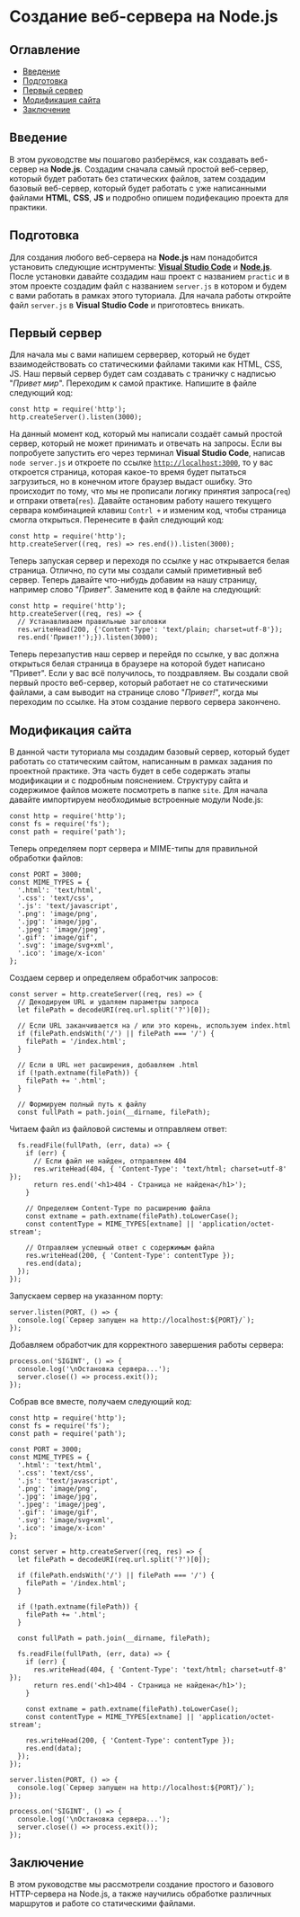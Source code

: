 # **Создание веб-сервера на Node.js**

## Оглавление
- [Введение](#введение)
- [Подготовка](#подготовка)
- [Первый сервер](#первый-сервер)
- [Модификация сайта](#модификация-сайта)
- [Заключение](#заключение)


## Введение
В этом руководстве мы пошагово разберёмся, как создавать веб-сервер на **Node.js**. Создадим сначала самый простой веб-сервер, который будет работать без статических файлов, затем создадим базовый веб-сервер, который будет работать с уже написанными файлами **HTML**, **CSS**, **JS** и подробно опишем подифекацию проекта для практики.

## Подготовка
Для создания любого веб-сервера на **Node.js** нам понадобится установить следующие иснтрументы: [**Visual Studio Code**](https://code.visualstudio.com/download) и [**Node.js**](https://nodejs.org/en/download). После установки давайте создадим наш проект с названием `practic` и в этом проекте создадим файл с названием `server.js` в котором и будем с вами работать в рамках этого туториала. Для начала работы откройте файл `server.js` в **Visual Studio Code** и приготовтесь вникать.

## Первый сервер
Для начала мы с вами напишем сервервер, который не будет взаимодействовать со статическими файлами такими как HTML, CSS, JS. Наш первый сервер будет сам создавать с траничку с надписью "*Привет мир*". Переходим к самой практике. Напишите в файле следующий код:
```
const http = require('http');
http.createServer().listen(3000);
```
На данный момент код, который мы написали создаёт самый простой сервер, который не может принимать и отвечать на запросы. Если вы попробуете запустить его через терминал **Visual Studio Code**, написав `node server.js` и откроете по ссылке [`http://localhost:3000`](http://localhost:3000), то у вас откроется страница, которая какое-то время будет пытаться загрузиться, но в конечном итоге браузер выдаст ошибку. Это происходит по тому, что мы не прописали логику принятия запроса(`req`) и отпраки ответа(`res`). Давайте остановим работу нашего текущего сервара комбинацией клавиш `Contrl +` и изменим код, чтобы страница смогла открыться. Перенесите в файл следующий код:
```
const http = require('http');
http.createServer((req, res) => res.end()).listen(3000);
```
Теперь запуская сервер и переходя по ссылке у нас открывается белая страница. Отлично, по сути мы создали самый приметивный веб сервер. Теперь давайте что-нибудь добавим на нашу страницу, например слово "*Привет*". Замените код в файле на следующий:
```
const http = require('http');
http.createServer((req, res) => {
  // Устанавливаем правильные заголовки
  res.writeHead(200, {'Content-Type': 'text/plain; charset=utf-8'});
  res.end('Привет!');}).listen(3000);
```
Теперь перезапустив наш сервер и перейдя по ссылке, у вас должна открыться белая страница в браузере на которой будет написано "Привет". Если у вас всё получилось, то поздравляем. Вы создали свой первый просто веб-сервер, который работает не со статическими файлами, а сам выводит на странице слово "*Привет!*", когда мы переходим по ссылке. На этом создание первого сервера закончено.

## Модификация сайта

В данной части туториала мы создадим базовый сервер, который будет работать со статическим сайтом, написанным в рамках задания по проектной практике. Эта часть будет в себе содержать этапы модификации и с подробным пояснением. Структуру сайта и содержимое файлов можете посмотреть в папке `site`. Для начала давайте импортируем необходимые встроенные модули Node.js:
```
const http = require('http');
const fs = require('fs');
const path = require('path');
```
Теперь определяем порт сервера и MIME-типы для правильной обработки файлов:
```
const PORT = 3000;
const MIME_TYPES = {
  '.html': 'text/html',
  '.css': 'text/css',
  '.js': 'text/javascript',
  '.png': 'image/png',
  '.jpg': 'image/jpg',
  '.jpeg': 'image/jpeg',
  '.gif': 'image/gif',
  '.svg': 'image/svg+xml',
  '.ico': 'image/x-icon'
};
```
Создаем сервер и определяем обработчик запросов:
```
const server = http.createServer((req, res) => {
  // Декодируем URL и удаляем параметры запроса
  let filePath = decodeURI(req.url.split('?')[0]);
  
  // Если URL заканчивается на / или это корень, используем index.html
  if (filePath.endsWith('/') || filePath === '/') {
    filePath = '/index.html';
  }

  // Если в URL нет расширения, добавляем .html
  if (!path.extname(filePath)) {
    filePath += '.html';
  }

  // Формируем полный путь к файлу
  const fullPath = path.join(__dirname, filePath);
```
Читаем файл из файловой системы и отправляем ответ:
```
  fs.readFile(fullPath, (err, data) => {
    if (err) {
      // Если файл не найден, отправляем 404
      res.writeHead(404, { 'Content-Type': 'text/html; charset=utf-8' });
      return res.end('<h1>404 - Страница не найдена</h1>');
    }

    // Определяем Content-Type по расширению файла
    const extname = path.extname(filePath).toLowerCase();
    const contentType = MIME_TYPES[extname] || 'application/octet-stream';

    // Отправляем успешный ответ с содержимым файла
    res.writeHead(200, { 'Content-Type': contentType });
    res.end(data);
  });
});
```
Запускаем сервер на указанном порту:
```
server.listen(PORT, () => {
  console.log(`Сервер запущен на http://localhost:${PORT}/`);
});
```
Добавляем обработчик для корректного завершения работы сервера:
```
process.on('SIGINT', () => {
  console.log('\nОстановка сервера...');
  server.close(() => process.exit());
});
```
Собрав все вместе, получаем следующий код:
```
const http = require('http');
const fs = require('fs');
const path = require('path');

const PORT = 3000;
const MIME_TYPES = {
  '.html': 'text/html',
  '.css': 'text/css',
  '.js': 'text/javascript',
  '.png': 'image/png',
  '.jpg': 'image/jpg',
  '.jpeg': 'image/jpeg',
  '.gif': 'image/gif',
  '.svg': 'image/svg+xml',
  '.ico': 'image/x-icon'
};

const server = http.createServer((req, res) => {
  let filePath = decodeURI(req.url.split('?')[0]);
  
  if (filePath.endsWith('/') || filePath === '/') {
    filePath = '/index.html';
  }

  if (!path.extname(filePath)) {
    filePath += '.html';
  }

  const fullPath = path.join(__dirname, filePath);

  fs.readFile(fullPath, (err, data) => {
    if (err) {
      res.writeHead(404, { 'Content-Type': 'text/html; charset=utf-8' });
      return res.end('<h1>404 - Страница не найдена</h1>');
    }

    const extname = path.extname(filePath).toLowerCase();
    const contentType = MIME_TYPES[extname] || 'application/octet-stream';

    res.writeHead(200, { 'Content-Type': contentType });
    res.end(data);
  });
});

server.listen(PORT, () => {
  console.log(`Сервер запущен на http://localhost:${PORT}/`);
});

process.on('SIGINT', () => {
  console.log('\nОстановка сервера...');
  server.close(() => process.exit());
});
```
## Заключение 

В этом руководстве мы рассмотрели создание простого и базового HTTP-сервера на Node.js, а также научились обработке различных маршрутов и работе со статическими файлами.

